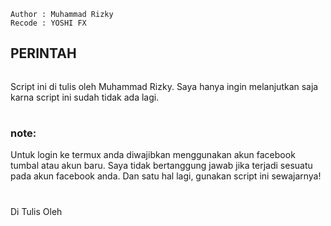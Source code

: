 ````
Author : Muhammad Rizky
Recode : YOSHI FX
````
## PERINTAH
````bash

````
Script ini di tulis oleh Muhammad Rizky. Saya hanya ingin melanjutkan saja karna script ini sudah tidak ada lagi.
#
### note:
Untuk login ke termux anda diwajibkan menggunakan akun facebook tumbal atau akun baru. Saya tidak bertanggung jawab jika terjadi sesuatu pada akun facebook anda. Dan satu hal lagi, gunakan script ini sewajarnya!
#
Di Tulis Oleh 
